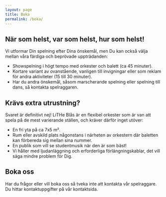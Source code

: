 ```yaml
---
layout: page
title: Boka
permalink: /boka/
---
```


## När som helst, var som helst, hur som helst!
Vi utformar Din spelning efter Dina önskemål, men Du kan också välja mellan våra färdiga och beprövade uppträdanden:

* Showspelning i högt tempo med orkester och balett (ca 45 minuter).
* Kortare variant av ovanstående, vanligen till invigningar eller som reklam för andra aktiviteter (15 till 30 minuter).
* Har du andra önskemål, såsom marscherande spelning eller spelning till dans, så kontakta spelraggaren.

## Krävs extra utrustning?
Svaret är definitivt nej! LiTHe Blås är en flexibel orkester som är van att spela på de mest varierande ställen, och kräver därför inget utöver:

* En fri yta på ca 7x5 m².
* Rum eller avskild plats någonstans i närheten av orkestern där baletten kan förbereda sig mellan sina nummer.
* En publik som vill se studentmusik när den är som bäst!
* Vi håller med ljudanläggning och erforderliga förlängningskablar, det vill säga mindre problem för Dig.

## Boka oss
Har du frågor eller vill boka oss så tveka inte att kontakta vår spelraggare. Du hittar kontaktuppgifter på vår kontaktsida.
